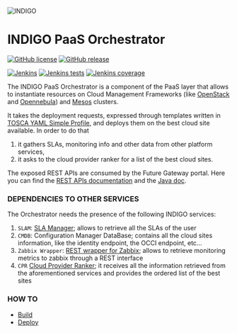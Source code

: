![INDIGO](https://pbs.twimg.com/media/Cldr8SHWYAA0JbY.png)

INDIGO PaaS Orchestrator
============================


[![GitHub license](https://img.shields.io/github/license/indigo-dc/orchestrator.svg?maxAge=2592000&style=flat-square)](https://github.com/indigo-dc/orchestrator/blob/master/LICENSE)
[![GitHub release](https://img.shields.io/github/release/indigo-dc/orchestrator.svg?maxAge=2592000&style=flat-square)](https://github.com/indigo-dc/orchestrator/releases/latest)

[![Jenkins](https://img.shields.io/jenkins/s/https/ci.cloud.reply.eu/job/INDIGO/orchestrator-unittest-master.svg?maxAge=2592000&style=flat-square)](https://ci.cloud.reply.eu/job/INDIGO/job/orchestrator-unittest-master/)
[![Jenkins tests](https://img.shields.io/jenkins/t/https/ci.cloud.reply.eu/job/INDIGO/orchestrator-unittest-master.svg?maxAge=2592000&style=flat-square)](https://ci.cloud.reply.eu/job/INDIGO/job/orchestrator-unittest-master/)
[![Jenkins coverage](https://img.shields.io/jenkins/c/https/ci.cloud.reply.eu/job/INDIGO/orchestrator-coverage-master.svg?maxAge=2592000&style=flat-square)](https://ci.cloud.reply.eu/job/INDIGO/job/orchestrator-coverage-master/)


The INDIGO PaaS Orchestrator is a component of the PaaS layer that allows to instantiate resources on Cloud Management Frameworks (like [OpenStack](https://www.openstack.org/) and [Opennebula](http://opennebula.org/)) and [Mesos](http://mesos.apache.org/) clusters.

It takes the deployment requests, expressed through templates written in [TOSCA YAML Simple Profile](http://docs.oasis-open.org/tosca/TOSCA-Simple-Profile-YAML/v1.0/TOSCA-Simple-Profile-YAML-v1.0.html), and deploys them on the best cloud site available. In order to do that
 1. it gathers SLAs, monitoring info and other data from other platform services,
 2. it asks to the cloud provider ranker for a list of the best cloud sites.

The exposed REST APIs are consumed by the Future Gateway portal.
Here you can find the [REST APIs documentation](http://indigo-dc.github.io/orchestrator/restdocs/) and the [Java doc](http://indigo-dc.github.io/orchestrator/apidocs/).

### DEPENDENCIES TO OTHER SERVICES

The Orchestrator needs the presence of the following INDIGO services:

 1. `SLAM`: [SLA Manager](https://indigo-dc.gitbooks.io/slam/content); allows to retrieve all the SLAs of the user
 2. `CMDB`: Configuration Manager DataBase; contains all the cloud sites information, like the identity endpoint, the OCCI endpoint, etc...
 3. `Zabbix Wrapper`: [REST wrapper for Zabbix](https://indigo-dc.gitbooks.io/monitoring/content#1-zabbix-wrapper); allows to retrieve monitoring metrics to zabbix through a REST interface
 4. `CPR` [Cloud Provider Ranker](https://www.gitbook.com/book/indigo-dc/cloud-provider-ranker/content); it receives all the information retrieved from the aforementioned services and provides the ordered list of the best sites

### HOW TO
* [Build](gitbook/how_to_build.md)
* [Deploy](gitbook/how_to_deploy.md)

